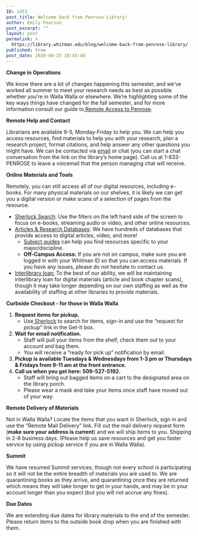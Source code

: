 ```yaml
---
ID: 1453
post_title: Welcome back from Penrose Library!
author: Emily Pearson
post_excerpt: ""
layout: post
permalink: >
  https://library.whitman.edu/blog/welcome-back-from-penrose-library/
published: true
post_date: 2020-08-25 10:45:48
---
```

<!-- wp:paragraph {"fontSize":"medium"} -->
<p class="has-medium-font-size"><strong>Change in Operations</strong></p>
<!-- /wp:paragraph -->

<!-- wp:paragraph -->
<p>We know there are a lot of changes happening this semester, and we’ve worked all summer to meet your research needs as best as possible whether you’re in Walla Walla or elsewhere. We’re highlighting some of the key ways things have changed for the fall semester, and for more information consult our guide to<a href="https://libguides.whitman.edu/spring"> Remote Access to Penrose</a>.</p>
<!-- /wp:paragraph -->

<!-- wp:paragraph {"fontSize":"medium"} -->
<p class="has-medium-font-size"><strong>Remote Help and Contact</strong></p>
<!-- /wp:paragraph -->

<!-- wp:paragraph -->
<p>Librarians are available 9-5, Monday-Friday to help you. We can help you access resources, find materials to help you with your research, plan a research project, format citations, and help answer any other questions you might have. We can be contacted via <a href="https://library.whitman.edu/contact-a-librarian/">email</a> or chat (you can start a chat conversation from the link on the library’s home page). Call us at 1-833-PENROSE to leave a voicemail that the person managing chat will receive.</p>
<!-- /wp:paragraph -->

<!-- wp:paragraph {"fontSize":"medium"} -->
<p class="has-medium-font-size"><strong>Online Materials and Tools</strong></p>
<!-- /wp:paragraph -->

<!-- wp:paragraph -->
<p>Remotely, you can still access all of our digital resources, including e-books. For many physical materials on our shelves, it is likely we can get you a digital version or make scans of a selection of pages from the resource.&nbsp;</p>
<!-- /wp:paragraph -->

<!-- wp:list -->
<ul><li><a href="https://sherlock.whitman.edu/">Sherlock Search</a>: Use the filters on the left hand side of the screen to focus on e-books, streaming audio or video, and other online resources.</li><li><a href="https://library.whitman.edu/database-a-z/">Articles &amp; Research Databases</a>: We have hundreds of databases that provide access to digital articles, video, and more! &nbsp;&nbsp;&nbsp;<ul><li><a href="https://library.whitman.edu/library-guides/">Subject guides</a> can help you find resources specific to your major/discipline.</li><li><strong>Off-Campus Access:</strong> If you are not on campus, make sure you are logged in with your Whitman ID so that you can access materials. If you have any issues, please do not hesitate to contact us.</li></ul></li><li><a href="https://whitman.illiad.oclc.org/illiad/logon.html">Interlibrary loan:</a> To the best of our ability, we will be maintaining interlibrary loan for digital materials (article and book chapter scans), though it may take longer depending on our own staffing as well as the availability of staffing at other libraries to provide materials.</li></ul>
<!-- /wp:list -->

<!-- wp:paragraph {"fontSize":"medium"} -->
<p class="has-medium-font-size"><strong>Curbside Checkout - for those in Walla Walla</strong></p>
<!-- /wp:paragraph -->

<!-- wp:list {"ordered":true} -->
<ol><li><strong>Request items for pickup. </strong><strong>&nbsp;&nbsp;&nbsp;</strong><ul><li>Use<a href="https://sherlock.whitman.edu/primo-explore/search?vid=WHITC_NEW"> Sherlock</a> to search for items, sign-in and use the “request for pickup” link in the Get-It box.</li></ul></li><li><strong>Wait for email notification. </strong><strong>&nbsp;&nbsp;&nbsp;</strong><ul><li>Staff will pull your items from the shelf, check them out to your account and bag them.</li><li>You will receive a “ready for pick up” notification by email.</li></ul></li><li><strong>Pickup is available Tuesdays &amp; Wednesdays from 1-3 pm or Thursdays &amp; Fridays from 9-11 am at the front entrance.</strong></li><li><strong>Call us when you get here: 509-527-5192. </strong><strong>&nbsp;&nbsp;&nbsp;</strong><ul><li>Staff will bring out bagged items on a cart to the designated area on the library porch.</li><li>Please wear a mask and take your items once staff have moved out of your way.&nbsp;&nbsp;&nbsp; &nbsp;&nbsp;&nbsp;</li></ul></li></ol>
<!-- /wp:list -->

<!-- wp:paragraph {"fontSize":"medium"} -->
<p class="has-medium-font-size"><strong>Remote Delivery of Materials</strong></p>
<!-- /wp:paragraph -->

<!-- wp:paragraph -->
<p>Not in Walla Walla? Locate the items that you want in Sherlock, sign in and use the “Remote Mail Delivery” link. Fill out the mail delivery request form (<strong>make sure your address is current</strong>) and we will ship items to you. Shipping in 2-8 business days. (Please help us save resources and get you faster service by using pickup service if you are in Walla Walla).</p>
<!-- /wp:paragraph -->

<!-- wp:paragraph {"fontSize":"medium"} -->
<p class="has-medium-font-size"><strong>Summit</strong></p>
<!-- /wp:paragraph -->

<!-- wp:paragraph -->
<p>We have resumed Summit services, though not every school is participating so it will not be the entire breadth of materials you are used to. We are quarantining books as they arrive, and quarantining once they are returned which means they will take longer to get in your hands, and may be in your account longer than you expect (but you will not accrue any fines).&nbsp;</p>
<!-- /wp:paragraph -->

<!-- wp:paragraph {"align":"left","fontSize":"medium"} -->
<p class="has-text-align-left has-medium-font-size"><strong>Due Dates</strong>&nbsp;&nbsp;&nbsp; &nbsp;&nbsp;&nbsp; &nbsp;&nbsp;&nbsp; &nbsp;&nbsp;&nbsp; &nbsp;&nbsp;&nbsp; &nbsp;&nbsp;&nbsp; &nbsp;&nbsp;&nbsp; &nbsp;&nbsp;&nbsp;</p>
<!-- /wp:paragraph -->

<!-- wp:paragraph -->
<p>We are extending due dates for library materials to the end of the semester. Please return items to the outside book drop when you are finished with them.</p>
<!-- /wp:paragraph -->

<!-- wp:image {"id":1456,"sizeSlug":"large"} -->
<figure class="wp-block-image size-large"><img src="https://library.whitman.edu/blog/wp-content/uploads/sites/4/2020/08/Penrose-Library-opening-chart-1024x731.jpg" alt="" class="wp-image-1456"/></figure>
<!-- /wp:image -->